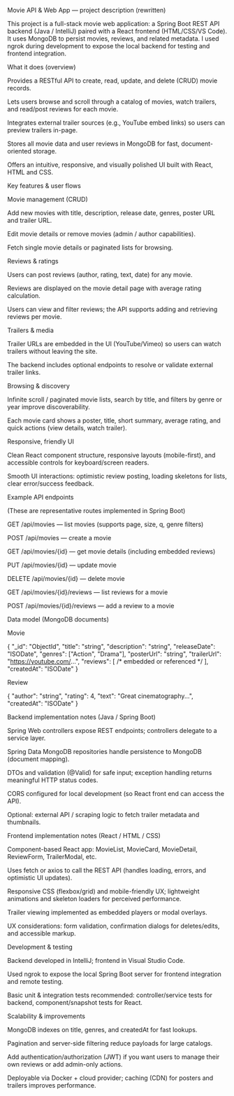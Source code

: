 Movie API & Web App — project description (rewritten)

This project is a full-stack movie web application: a Spring Boot REST API backend (Java / IntelliJ) paired with a React frontend (HTML/CSS/VS Code). It uses MongoDB to persist movies, reviews, and related metadata. I used ngrok during development to expose the local backend for testing and frontend integration.

What it does (overview)

Provides a RESTful API to create, read, update, and delete (CRUD) movie records.

Lets users browse and scroll through a catalog of movies, watch trailers, and read/post reviews for each movie.

Integrates external trailer sources (e.g., YouTube embed links) so users can preview trailers in-page.

Stores all movie data and user reviews in MongoDB for fast, document-oriented storage.

Offers an intuitive, responsive, and visually polished UI built with React, HTML and CSS.

Key features & user flows

Movie management (CRUD)

Add new movies with title, description, release date, genres, poster URL and trailer URL.

Edit movie details or remove movies (admin / author capabilities).

Fetch single movie details or paginated lists for browsing.

Reviews & ratings

Users can post reviews (author, rating, text, date) for any movie.

Reviews are displayed on the movie detail page with average rating calculation.

Users can view and filter reviews; the API supports adding and retrieving reviews per movie.

Trailers & media

Trailer URLs are embedded in the UI (YouTube/Vimeo) so users can watch trailers without leaving the site.

The backend includes optional endpoints to resolve or validate external trailer links.

Browsing & discovery

Infinite scroll / paginated movie lists, search by title, and filters by genre or year improve discoverability.

Each movie card shows a poster, title, short summary, average rating, and quick actions (view details, watch trailer).

Responsive, friendly UI

Clean React component structure, responsive layouts (mobile-first), and accessible controls for keyboard/screen readers.

Smooth UI interactions: optimistic review posting, loading skeletons for lists, clear error/success feedback.

Example API endpoints

(These are representative routes implemented in Spring Boot)

GET /api/movies — list movies (supports page, size, q, genre filters)

POST /api/movies — create a movie

GET /api/movies/{id} — get movie details (including embedded reviews)

PUT /api/movies/{id} — update movie

DELETE /api/movies/{id} — delete movie

GET /api/movies/{id}/reviews — list reviews for a movie

POST /api/movies/{id}/reviews — add a review to a movie

Data model (MongoDB documents)

Movie

{
  "_id": "ObjectId",
  "title": "string",
  "description": "string",
  "releaseDate": "ISODate",
  "genres": ["Action", "Drama"],
  "posterUrl": "string",
  "trailerUrl": "https://youtube.com/...",
  "reviews": [ /* embedded or referenced */ ],
  "createdAt": "ISODate"
}


Review

{
  "author": "string",
  "rating": 4,
  "text": "Great cinematography...",
  "createdAt": "ISODate"
}

Backend implementation notes (Java / Spring Boot)

Spring Web controllers expose REST endpoints; controllers delegate to a service layer.

Spring Data MongoDB repositories handle persistence to MongoDB (document mapping).

DTOs and validation (@Valid) for safe input; exception handling returns meaningful HTTP status codes.

CORS configured for local development (so React front end can access the API).

Optional: external API / scraping logic to fetch trailer metadata and thumbnails.

Frontend implementation notes (React / HTML / CSS)

Component-based React app: MovieList, MovieCard, MovieDetail, ReviewForm, TrailerModal, etc.

Uses fetch or axios to call the REST API (handles loading, errors, and optimistic UI updates).

Responsive CSS (flexbox/grid) and mobile-friendly UX; lightweight animations and skeleton loaders for perceived performance.

Trailer viewing implemented as embedded players or modal overlays.

UX considerations: form validation, confirmation dialogs for deletes/edits, and accessible markup.

Development & testing

Backend developed in IntelliJ; frontend in Visual Studio Code.

Used ngrok to expose the local Spring Boot server for frontend integration and remote testing.

Basic unit & integration tests recommended: controller/service tests for backend, component/snapshot tests for React.

Scalability & improvements

MongoDB indexes on title, genres, and createdAt for fast lookups.

Pagination and server-side filtering reduce payloads for large catalogs.

Add authentication/authorization (JWT) if you want users to manage their own reviews or add admin-only actions.

Deployable via Docker + cloud provider; caching (CDN) for posters and trailers improves performance.
